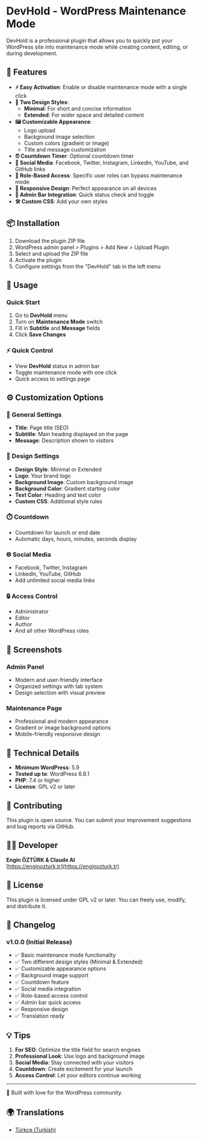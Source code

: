 # DevHold - WordPress Maintenance Mode

DevHold is a professional plugin that allows you to quickly put your WordPress site into maintenance mode while creating content, editing, or during development.

## 🎯 Features

- **⚡ Easy Activation**: Enable or disable maintenance mode with a single click
- **🎨 Two Design Styles**: 
  - **Minimal**: For short and concise information
  - **Extended**: For wider space and detailed content
- **🖼️ Customizable Appearance**: 
  - Logo upload
  - Background image selection
  - Custom colors (gradient or image)
  - Title and message customization
- **⏰ Countdown Timer**: Optional countdown timer
- **🔗 Social Media**: Facebook, Twitter, Instagram, LinkedIn, YouTube, and GitHub links
- **🔐 Role-Based Access**: Specific user roles can bypass maintenance mode
- **📱 Responsive Design**: Perfect appearance on all devices
- **🎯 Admin Bar Integration**: Quick status check and toggle
- **🛠️ Custom CSS**: Add your own styles

## 📦 Installation

1. Download the plugin ZIP file
2. WordPress admin panel > Plugins > Add New > Upload Plugin
3. Select and upload the ZIP file
4. Activate the plugin
5. Configure settings from the "DevHold" tab in the left menu

## 🚀 Usage

### Quick Start

1. Go to **DevHold** menu
2. Turn on **Maintenance Mode** switch
3. Fill in **Subtitle** and **Message** fields
4. Click **Save Changes**

### ⚡ Quick Control

- View **DevHold** status in admin bar
- Toggle maintenance mode with one click
- Quick access to settings page

## ⚙️ Customization Options

### 📝 General Settings
- **Title**: Page title (SEO)
- **Subtitle**: Main heading displayed on the page
- **Message**: Description shown to visitors

### 🎨 Design Settings
- **Design Style**: Minimal or Extended
- **Logo**: Your brand logo
- **Background Image**: Custom background image
- **Background Color**: Gradient starting color
- **Text Color**: Heading and text color
- **Custom CSS**: Additional style rules

### ⏱️ Countdown
- Countdown for launch or end date
- Automatic days, hours, minutes, seconds display

### 🌐 Social Media
- Facebook, Twitter, Instagram
- LinkedIn, YouTube, GitHub
- Add unlimited social media links

### 🔒 Access Control
- Administrator
- Editor
- Author
- And all other WordPress roles

## 📸 Screenshots

### Admin Panel
- Modern and user-friendly interface
- Organized settings with tab system
- Design selection with visual preview

### Maintenance Page
- Professional and modern appearance
- Gradient or image background options
- Mobile-friendly responsive design

## 🔧 Technical Details

- **Minimum WordPress**: 5.9
- **Tested up to**: WordPress 6.8.1
- **PHP**: 7.4 or higher
- **License**: GPL v2 or later

## 🤝 Contributing

This plugin is open source. You can submit your improvement suggestions and bug reports via GitHub.

## 👨‍💻 Developer

**Engin ÖZTÜRK & Claude AI**  
[https://enginozturk.tr](https://enginozturk.tr)

## 📜 License

This plugin is licensed under GPL v2 or later. You can freely use, modify, and distribute it.

## 📝 Changelog

### v1.0.0 (Initial Release)
- ✅ Basic maintenance mode functionality
- ✅ Two different design styles (Minimal & Extended)
- ✅ Customizable appearance options
- ✅ Background image support
- ✅ Countdown feature
- ✅ Social media integration
- ✅ Role-based access control
- ✅ Admin bar quick access
- ✅ Responsive design
- ✅ Translation ready

## 💡 Tips

1. **For SEO**: Optimize the title field for search engines
2. **Professional Look**: Use logo and background image
3. **Social Media**: Stay connected with your visitors
4. **Countdown**: Create excitement for your launch
5. **Access Control**: Let your editors continue working

---

💙 Built with love for the WordPress community.

## 🌍 Translations

- [Türkçe (Turkish)](README-TR.md)